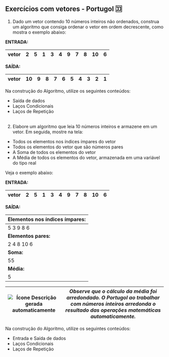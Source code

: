 ## Exercícios com vetores - Portugol :koko:

1. Dado um vetor contendo 10 números inteiros não ordenados, construa um algoritmo que consiga ordenar o vetor em ordem decrescente, como mostra o exemplo abaixo:

**ENTRADA:**

| **vetor** | 2    | 5    | 1    | 3    | 4    | 9    | 7    | 8    | 10   | 6    |
| --------- | ---- | ---- | ---- | ---- | ---- | ---- | ---- | ---- | ---- | ---- |

**SAÍDA:**

| **vetor** | 10   | 9    | 8    | 7    | 6    | 5    | 4    | 3    | 2    | 1    |
| --------- | ---- | ---- | ---- | ---- | ---- | ---- | ---- | ---- | ---- | ---- |



Na construção do Algoritmo, utilize os seguintes conteúdos:

- Saída de dados
- Laços Condicionais
- Laços de Repetição
<br><br>


2. Elabore um algoritmo que leia 10 números inteiros e armazene em um vetor. Em seguida, mostre na tela:

- Todos os elementos nos índices ímpares do vetor 
- Todos os elementos do vetor que são números pares
- A Soma de todos os elementos do vetor
- A Média de todos os elementos do vetor, armazenada em uma variável do tipo real

Veja o exemplo abaixo:

**ENTRADA:**

| **vetor** | 2    | 5    | 1    | 3    | 4    | 9    | 7    | 8    | 10   | 6    |
| --------- | ---- | ---- | ---- | ---- | ---- | ---- | ---- | ---- | ---- | ---- |

**SAÍDA:**

| **Elementos nos índices ímpares:** |
| ---------------------------------- |
| 5 3 9 8 6                          |
| **Elementos pares:**               |
| 2 4 8 10 6                         |
| **Soma:**                          |
| 55                                 |
| **Média:**                         |
| 5                                  |

| ![Ícone  Descrição gerada automaticamente](https://lh5.googleusercontent.com/iU6aLkM-DO8LR_p6op9VUpruPtegYfBBBE1vMfbu83wmdmJSau4UOnYp591W1DckJX-pwMe2BGhr7Plzd9gEsj0_q17JdUgaUT2Ngl3LRTKGr38vruVjXBPEthmrLR4rlTsKcIUbIsckI5Q0TIij3A) | *Observe que o cálculo da média foi arredondado. O Portugol ao trabalhar com números inteiros arredonda o resultado das operações matemáticas automaticamente.* |
| ------------------------------------------------------------ | ------------------------------------------------------------ |

Na construção do Algoritmo, utilize os seguintes conteúdos:

- Entrada e Saída de dados
- Laços Condicionais
- Laços de Repetição
